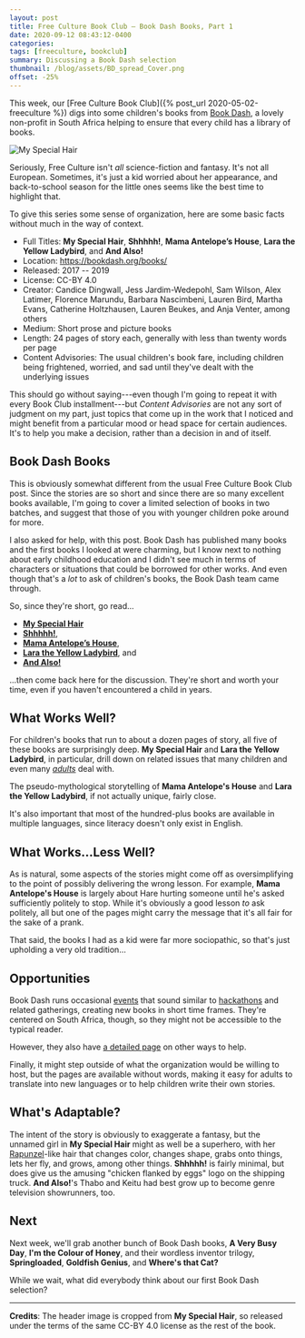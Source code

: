 ```yaml
---
layout: post
title: Free Culture Book Club — Book Dash Books, Part 1
date: 2020-09-12 08:43:12-0400
categories:
tags: [freeculture, bookclub]
summary: Discussing a Book Dash selection
thumbnail: /blog/assets/BD_spread_Cover.png
offset: -25%
---
```


This week, our [Free Culture Book Club]({% post_url 2020-05-02-freeculture %}) digs into some children's books from [Book Dash](https://bookdash.org/), a lovely non-profit in South Africa helping to ensure that every child has a library of books.

![My Special Hair](/blog/assets/BD_spread_Cover.png "My Special Hair's Cover")

Seriously, Free Culture isn't *all* science-fiction and fantasy.  It's not all European.  Sometimes, it's just a kid worried about her appearance, and back-to-school season for the little ones seems like the best time to highlight that.

To give this series some sense of organization, here are some basic facts without much in the way of context.

 * Full Titles:  **My Special Hair**, **Shhhhh!**, **Mama Antelope’s House**, **Lara the Yellow Ladybird**, and **And Also!**
 * Location:  <https://bookdash.org/books/>
 * Released:  2017 -- 2019
 * License:  CC-BY 4.0
 * Creator:  Candice Dingwall, Jess Jardim-Wedepohl, Sam Wilson, Alex Latimer, Florence Marundu, Barbara Nascimbeni, Lauren Bird, Martha Evans, Catherine Holtzhausen, Lauren Beukes, and Anja Venter, among others
 * Medium:  Short prose and picture books
 * Length:  24 pages of story each, generally with less than twenty words per page
 * Content Advisories:  The usual children's book fare, including children being frightened, worried, and sad until they've dealt with the underlying issues

This should go without saying---even though I'm going to repeat it with every Book Club installment---but *Content Advisories* are not any sort of judgment on my part, just topics that come up in the work that I noticed and might benefit from a particular mood or head space for certain audiences.  It's to help you make a decision, rather than a decision in and of itself.

## Book Dash Books

This is obviously somewhat different from the usual Free Culture Book Club post.  Since the stories are so short and since there are so many excellent books available, I'm going to cover a limited selection of books in two batches, and suggest that those of you with younger children poke around for more.

I also asked for help, with this post.  Book Dash has published many books and the first books I looked at were charming, but I know next to nothing about early childhood education and I didn't see much in terms of characters or situations that could be borrowed for other works.  And even though that's a *lot* to ask of children's books, the Book Dash team came through.

So, since they're short, go read...

 * [**My Special Hair**](https://bookdash.org/books/special-hair-renate-van-rensburg-jess-jardim-wedepohl-candice-dingwall/)
 * [**Shhhhh!**](https://bookdash.org/books/shhhhh-by-alex-latimer-anita-van-der-merwe-sam-wilson/),
 * [**Mama Antelope’s House**](https://bookdash.org/books/mama-antelopes-house/),
 * [**Lara the Yellow Ladybird**](https://bookdash.org/books/yellow-ladybird-martha-evans-catherine-holtzhausen-nadene-kriel/), and
 * [**And Also!**](https://bookdash.org/books/also-anja-venter-nkosingiphile-mazibuko-lauren-beukes/)

...then come back here for the discussion.  They're short and worth your time, even if you haven't encountered a child in years.

## What Works Well?

For children's books that run to about a dozen pages of story, all five of these books are surprisingly deep.  **My Special Hair** and **Lara the Yellow Ladybird**, in particular, drill down on related issues that many children and even many [*adults*](https://www.futurity.org/natural-hair-black-women-jobs-2424922/) deal with.

The pseudo-mythological storytelling of **Mama Antelope's House** and **Lara the Yellow Ladybird**, if not actually unique, fairly close.

It's also important that most of the hundred-plus books are available in multiple languages, since literacy doesn't only exist in English.

## What Works...Less Well?

As is natural, some aspects of the stories might come off as oversimplifying to the point of possibly delivering the wrong lesson.  For example, **Mama Antelope's House** is largely about Hare hurting someone until he's asked sufficiently politely to stop.  While it's obviously a good lesson *to* ask politely, all but one of the pages might carry the message that it's all fair for the sake of a prank.

That said, the books I had as a kid were far more sociopathic, so that's just upholding a very old tradition...

## Opportunities

Book Dash runs occasional [events](https://bookdash.org/book-dash-events) that sound similar to [hackathons](https://en.wikipedia.org/wiki/Hackathon) and related gatherings, creating new books in short time frames.  They're centered on South Africa, though, so they might not be accessible to the typical reader.

However, they also have [a detailed page](https://bookdash.org/what-we-do/get-involved/) on other ways to help.

Finally, it might step outside of what the organization would be willing to host, but the pages are available without words, making it easy for adults to translate into new languages or to help children write their own stories.

## What's Adaptable?

The intent of the story is obviously to exaggerate a fantasy, but the unnamed girl in **My Special Hair** might as well be a superhero, with her [Rapunzel](https://en.wikipedia.org/wiki/Rapunzel)-like hair that changes color, changes shape, grabs onto things, lets her fly, and grows, among other things.  **Shhhhh!** is fairly minimal, but does give us the amusing "chicken flanked by eggs" logo on the shipping truck.  **And Also!**'s Thabo and Keitu had best grow up to become genre television showrunners, too.

## Next

Next week, we'll grab another bunch of Book Dash books, **A Very Busy Day**, **I'm the Colour of Honey**, and their wordless inventor trilogy, **Springloaded**, **Goldfish Genius**, and **Where's that Cat?**

While we wait, what did everybody think about our first Book Dash selection?

* * *

**Credits**:  The header image is cropped from **My Special Hair**, so released under the terms of the same CC-BY 4.0 license as the rest of the book.
